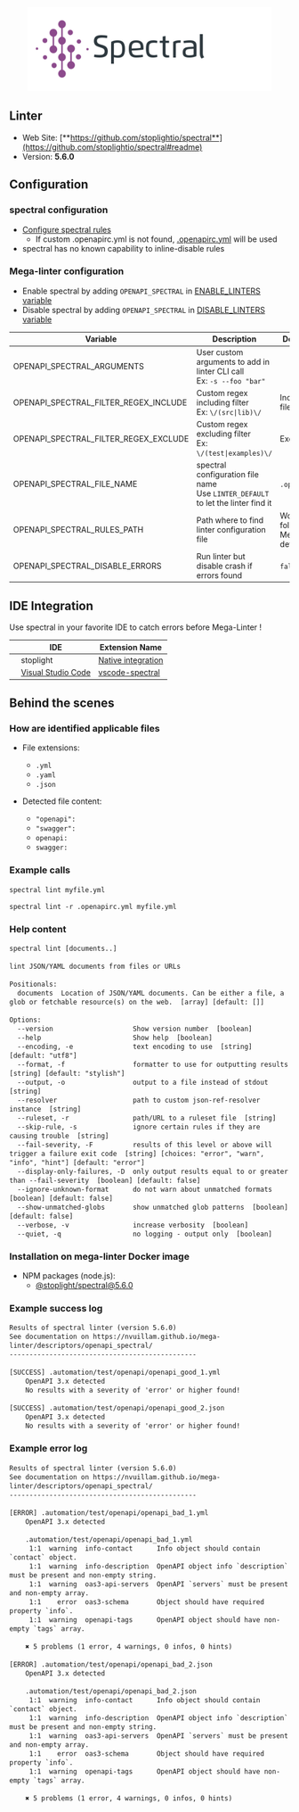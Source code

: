 <!-- markdownlint-disable MD033 MD041 -->
<!-- Generated by .automation/build.py, please do not update manually -->

<div align="center">
  <a href="https://github.com/stoplightio/spectral#readme" target="blank" title="Visit linter Web Site">
    <img src="https://github.com/stoplightio/spectral/raw/develop/docs/img/spectral-banner.png" alt="spectral" height="150px" class="megalinter-banner">
  </a>
</div>

## Linter

- Web Site: [**https://github.com/stoplightio/spectral**](https://github.com/stoplightio/spectral#readme)
- Version: **5.6.0**

## Configuration

### spectral configuration

- [Configure spectral rules](https://meta.stoplight.io/docs/spectral/docs/getting-started/3-rulesets.md)
  - If custom .openapirc.yml is not found, [.openapirc.yml](https://github.com/nvuillam/mega-linter/tree/master/TEMPLATES/.openapirc.yml) will be used
- spectral has no known capability to inline-disable rules

### Mega-linter configuration

- Enable spectral by adding `OPENAPI_SPECTRAL` in [ENABLE_LINTERS variable](../index.md#activation-and-deactivation)
- Disable spectral by adding `OPENAPI_SPECTRAL` in [DISABLE_LINTERS variable](../index.md#activation-and-deactivation)

| Variable | Description | Default value |
| ----------------- | -------------- | -------------- |
| OPENAPI_SPECTRAL_ARGUMENTS | User custom arguments to add in linter CLI call<br/>Ex: `-s --foo "bar"` |  |
| OPENAPI_SPECTRAL_FILTER_REGEX_INCLUDE | Custom regex including filter<br/>Ex: `\/(src\|lib)\/` | Include every file |
| OPENAPI_SPECTRAL_FILTER_REGEX_EXCLUDE | Custom regex excluding filter<br/>Ex: `\/(test\|examples)\/` | Exclude no file |
| OPENAPI_SPECTRAL_FILE_NAME | spectral configuration file name</br>Use `LINTER_DEFAULT` to let the linter find it | `.openapirc.yml` |
| OPENAPI_SPECTRAL_RULES_PATH | Path where to find linter configuration file | Workspace folder, then Mega-Linter default rules |
| OPENAPI_SPECTRAL_DISABLE_ERRORS | Run linter but disable crash if errors found | `false` |

## IDE Integration

Use spectral in your favorite IDE to catch errors before Mega-Linter !

| <!-- --> | IDE | Extension Name |
| :--: | ----------------- | -------------- |
| <img src="https://github.com/nvuillam/mega-linter/raw/master/docs/assets/icons/default.ico" alt="" height="32px" class="megalinter-icon"></a> | stoplight | [Native integration](https://stoplight.io/studio) |
| <img src="https://github.com/nvuillam/mega-linter/raw/master/docs/assets/icons/vscode.ico" alt="" height="32px" class="megalinter-icon"></a> | [Visual Studio Code](https://code.visualstudio.com/) | [vscode-spectral](https://github.com/stoplightio/vscode-spectral) |

## Behind the scenes

### How are identified applicable files

- File extensions:
  - `.yml`
  - `.yaml`
  - `.json`

- Detected file content:
  - `"openapi":`
  - `"swagger":`
  - `openapi:`
  - `swagger:`

<!-- markdownlint-disable -->
<!-- /* cSpell:disable */ -->

### Example calls

```shell
spectral lint myfile.yml
```

```shell
spectral lint -r .openapirc.yml myfile.yml
```


### Help content

```shell
spectral lint [documents..]

lint JSON/YAML documents from files or URLs

Positionals:
  documents  Location of JSON/YAML documents. Can be either a file, a glob or fetchable resource(s) on the web.  [array] [default: []]

Options:
  --version                    Show version number  [boolean]
  --help                       Show help  [boolean]
  --encoding, -e               text encoding to use  [string] [default: "utf8"]
  --format, -f                 formatter to use for outputting results  [string] [default: "stylish"]
  --output, -o                 output to a file instead of stdout  [string]
  --resolver                   path to custom json-ref-resolver instance  [string]
  --ruleset, -r                path/URL to a ruleset file  [string]
  --skip-rule, -s              ignore certain rules if they are causing trouble  [string]
  --fail-severity, -F          results of this level or above will trigger a failure exit code  [string] [choices: "error", "warn", "info", "hint"] [default: "error"]
  --display-only-failures, -D  only output results equal to or greater than --fail-severity  [boolean] [default: false]
  --ignore-unknown-format      do not warn about unmatched formats  [boolean] [default: false]
  --show-unmatched-globs       show unmatched glob patterns  [boolean] [default: false]
  --verbose, -v                increase verbosity  [boolean]
  --quiet, -q                  no logging - output only  [boolean]
```

### Installation on mega-linter Docker image

- NPM packages (node.js):
  - [@stoplight/spectral@5.6.0](https://www.npmjs.com/package/@stoplight/spectral)

### Example success log

```shell
Results of spectral linter (version 5.6.0)
See documentation on https://nvuillam.github.io/mega-linter/descriptors/openapi_spectral/
-----------------------------------------------

[SUCCESS] .automation/test/openapi/openapi_good_1.yml
    OpenAPI 3.x detected
    No results with a severity of 'error' or higher found!

[SUCCESS] .automation/test/openapi/openapi_good_2.json
    OpenAPI 3.x detected
    No results with a severity of 'error' or higher found!

```

### Example error log

```shell
Results of spectral linter (version 5.6.0)
See documentation on https://nvuillam.github.io/mega-linter/descriptors/openapi_spectral/
-----------------------------------------------

[ERROR] .automation/test/openapi/openapi_bad_1.yml
    OpenAPI 3.x detected
    
    .automation/test/openapi/openapi_bad_1.yml
     1:1  warning  info-contact      Info object should contain `contact` object.
     1:1  warning  info-description  OpenAPI object info `description` must be present and non-empty string.
     1:1  warning  oas3-api-servers  OpenAPI `servers` must be present and non-empty array.
     1:1    error  oas3-schema       Object should have required property `info`.
     1:1  warning  openapi-tags      OpenAPI object should have non-empty `tags` array.
    
    ✖ 5 problems (1 error, 4 warnings, 0 infos, 0 hints)

[ERROR] .automation/test/openapi/openapi_bad_2.json
    OpenAPI 3.x detected
    
    .automation/test/openapi/openapi_bad_2.json
     1:1  warning  info-contact      Info object should contain `contact` object.
     1:1  warning  info-description  OpenAPI object info `description` must be present and non-empty string.
     1:1  warning  oas3-api-servers  OpenAPI `servers` must be present and non-empty array.
     1:1    error  oas3-schema       Object should have required property `info`.
     1:1  warning  openapi-tags      OpenAPI object should have non-empty `tags` array.
    
    ✖ 5 problems (1 error, 4 warnings, 0 infos, 0 hints)

```

